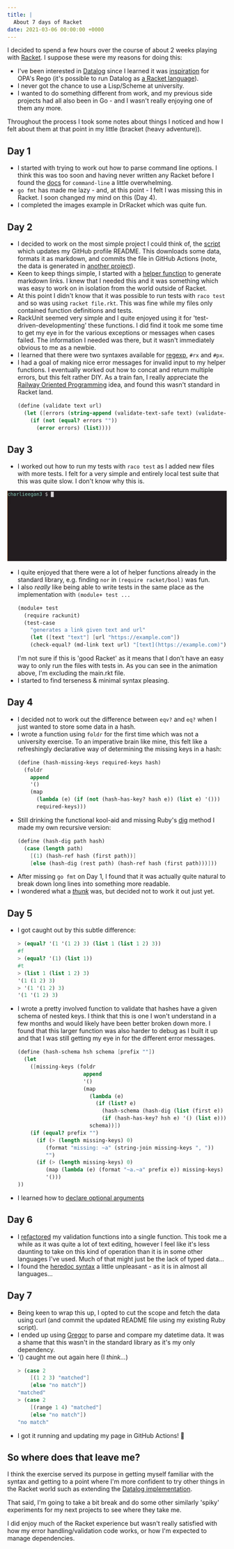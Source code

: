 ```yaml
---
title: |
  About 7 days of Racket
date: 2021-03-06 00:00:00 +0000
---
```


I decided to spend a few hours over the course of about 2 weeks playing with [Racket](https://racket-lang.org/). I suppose these were my reasons for doing this:

- I've been interested in [Datalog](https://en.wikipedia.org/wiki/Datalog) since I learned it was [inspiration](https://www.openpolicyagent.org/docs/latest/policy-language/#what-is-rego) for OPA's Rego (it's possible to run Datalog as [a Racket language](https://docs.racket-lang.org/datalog/Tutorial.html)).
- I never got the chance to use a Lisp/Scheme at university.
- I wanted to do something different from work, and my previous side projects had all also been in Go - and I wasn't really enjoying one of them any more.

Throughout the process I took some notes about things I noticed and how I felt about them at that point in my little (bracket (heavy adventure)).

## Day 1

- I started with trying to work out how to parse command line options. I think this was too soon and having never written any Racket before I found the [docs](https://docs.racket-lang.org/reference/Command-Line_Parsing.html#%28form._%28%28lib._racket%2Fcmdline..rkt%29._command-line%29%29) for  `command-line` a little overwhelming.
- `go fmt` has made me lazy - and, at this point - I felt I was missing this in Racket. I soon changed my mind on this (Day 4).
- I completed the images example in DrRacket which was quite fun.
## Day 2
- I decided to work on the most simple project I could think of, the [script](https://github.com/charlieegan3/charlieegan3) which updates my GitHub profile README. This downloads some data, formats it as markdown, and commits the file in GitHub Actions (note, the data is generated in [another project](https://github.com/charlieegan3/json-charlieegan3)).
- Keen to keep things simple, I started with a [helper function](https://github.com/charlieegan3/charlieegan3/blob/6effe8a1614337467b48679da2f2f441bf0ee195/updater/markdown/link.rkt) to generate markdown links. I knew that I needed this and it was something which was easy to work on in isolation from the world outside of Racket.
- At this point I didn't know that it was possible to run tests with `raco test` and so was using `racket file.rkt`. This was fine while my files only contained function definitions and tests.
- RackUnit seemed very simple and I quite enjoyed using it for 'test-driven-developmenting' these functions. I did find it took me some time to get my eye in for the various exceptions or messages when cases failed. The information I needed was there, but it wasn't immediately obvious to me as a newbie.
- I learned that there were two syntaxes available for [regexp](https://docs.racket-lang.org/guide/regexp.html#%28tech._regexp%29), `#rx` and `#px`.
- I had a goal of making nice error messages for invalid input to my helper functions. I eventually worked out how to concat and return multiple errors, but this felt rather DIY. As a train fan, I really appreciate the [Railway Oriented Programming](https://fsharpforfunandprofit.com/rop/) idea, and found this wasn't standard in Racket land.
    ```scheme
    (define (validate text url)
      (let ([errors (string-append (validate-text-safe text) (validate-url-has-protocol url))])
        (if (not (equal? errors ""))
          (error errors) (list))))
    ```
## Day 3
- I worked out how to run my tests with `raco test` as I added new files with more tests. I felt for a very simple and entirely local test suite that this was quite slow. I don't know why this is.

![ezgif.com-video-to-gif.gif](ezgif.com-video-to-gif.gif)

- I quite enjoyed that there were a lot of helper functions already in the standard library, e.g. finding `nor` in `(require racket/bool)` was fun.
- I also *really* like being able to write tests in the same place as the implementation with `(module+ test ...`
    ```scheme
    (module+ test
      (require rackunit)
      (test-case
        "generates a link given text and url"
        (let ([text "text"] [url "https://example.com"])
        (check-equal? (md-link text url) "[text](https://example.com)")))
    ```
    I'm not sure if this is 'good Racket' as it means that I don't have an easy way to only run the files with tests in. As you can see in the animation above, I'm excluding the main.rkt file.
- I started to find terseness & minimal syntax pleasing.
## Day 4
- I decided not to work out the difference between `eqv?` and `eq?` when I just wanted to store some data in a hash.
- I wrote a function using `foldr` for the first time which was not a university exercise. To an imperative brain like mine, this felt like a refreshingly declarative way of determining the missing keys in a hash:
    ```scheme
    (define (hash-missing-keys required-keys hash)
      (foldr
        append
        '()
        (map
          (lambda (e) (if (not (hash-has-key? hash e)) (list e) '()))
          required-keys)))
    ```
- Still drinking the functional kool-aid and missing Ruby's [dig](https://ruby-doc.org/core-2.3.0_preview1/Hash.html#method-i-dig) method I made my own recursive version:
    ```scheme
    (define (hash-dig path hash)
      (case (length path)
        [(1) (hash-ref hash (first path))]
        [else (hash-dig (rest path) (hash-ref hash (first path)))]))
    ```
- After missing `go fmt` on Day 1, I found that it was actually quite natural to break down long lines into something more readable.
- I wondered what a *[thunk](https://docs.racket-lang.org/reference/procedures.html#%28form._%28%28lib._racket%2Ffunction..rkt%29._thunk%29%29)* was, but decided not to work it out just yet.
## Day 5
- I got caught out by this subtle difference:
    ```scheme
    > (equal? '(1 '(1 2) 3) (list 1 (list 1 2) 3))
    #f
    > (equal? '(1) (list 1))
    #t
    > (list 1 (list 1 2) 3)
    '(1 (1 2) 3)
    > '(1 '(1 2) 3)
    '(1 '(1 2) 3)
    ```
- I wrote a pretty involved function to validate that hashes have a given schema of nested keys. I think that this is one I won't understand in a few months and would likely have been better broken down more. I found that this larger function was also harder to debug as I built it up and that I was still getting my eye in for the different error messages.
    ```scheme
    (define (hash-schema hsh schema [prefix ""])
      (let
        ([missing-keys (foldr
                         append
                         '()
                         (map
                           (lambda (e)
                             (if (list? e)
                               (hash-schema (hash-dig (list (first e)) hsh) (rest e) (format "~a" (first e)))
                               (if (hash-has-key? hsh e) '() (list e))))
                           schema))])
        (if (equal? prefix "")
          (if (> (length missing-keys) 0)
             (format "missing: ~a" (string-join missing-keys ", "))
             "")
          (if (> (length missing-keys) 0)
             (map (lambda (e) (format "~a.~a" prefix e)) missing-keys)
             '()))
    ))
    ```
- I learned how to [declare optional arguments](https://docs.racket-lang.org/guide/lambda.html#%28part._.Declaring_.Optional_.Arguments%29)
## Day 6
- I [refactored](https://github.com/charlieegan3/charlieegan3/commit/36121039dfe00aac725e2bf74189e6be4eeb0f30) my validation functions into a single function. This took me a while as it was quite a lot of text editing, however I feel like it's less daunting to take on this kind of operation than it is in some other languages I've used. Much of that might just be the lack of typed data...
- I found the [heredoc syntax](https://github.com/charlieegan3/charlieegan3/blob/6effe8a1614337467b48679da2f2f441bf0ee195/updater/render.rkt#L82-L85) a little unpleasant - as it is in almost all languages...
## Day 7
- Being keen to wrap this up, I opted to cut the scope and fetch the data using curl (and commit the updated README file using my existing Ruby script).
- I ended up using [Gregor](https://docs.racket-lang.org/gregor/index.html) to parse and compare my datetime data. It was a shame that this wasn't in the standard library as it's my only dependency.
- '() caught me out again here (I *think...*)
    ```scheme
    > (case 2
        [(1 2 3) "matched"]
        [else "no match"])
    "matched"
    > (case 2
        [(range 1 4) "matched"]
        [else "no match"])
    "no match"
    ```
- I got it running and updating my page in GitHub Actions! 🎉
## So where does that leave me?

I think the exercise served its purpose in getting myself familiar with the syntax and getting to a point where I'm more confident to try other things in the Racket world such as extending the [Datalog implementation](https://docs.racket-lang.org/datalog/).

That said, I'm going to take a bit break and do some other similarly 'spiky' experiments for my next projects to see where they take me.

I did enjoy much of the Racket experience but wasn't really satisfied with how my error handling/validation code works, or how I'm expected to manage dependencies.
